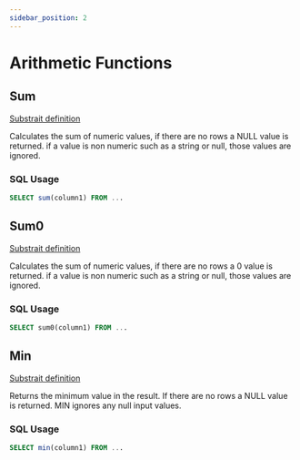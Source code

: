 ```yaml
---
sidebar_position: 2
---
```


# Arithmetic Functions

## Sum

[Substrait definition](https://substrait.io/extensions/functions_arithmetic/#sum)

Calculates the sum of numeric values, if there are no rows a NULL value is returned.
if a value is non numeric such as a string or null, those values are ignored.

### SQL Usage

```sql
SELECT sum(column1) FROM ...
```

## Sum0

[Substrait definition](https://substrait.io/extensions/functions_arithmetic/#sum0)

Calculates the sum of numeric values, if there are no rows a 0 value is returned.
if a value is non numeric such as a string or null, those values are ignored.

### SQL Usage

```sql
SELECT sum0(column1) FROM ...
```

## Min

[Substrait definition](https://substrait.io/extensions/functions_arithmetic/#min)

Returns the minimum value in the result. If there are no rows a NULL value is returned.
MIN ignores any null input values.

### SQL Usage

```sql
SELECT min(column1) FROM ...
```